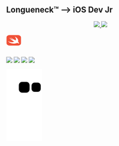 ## Longueneck™ --> iOS Dev Jr

<div align="center">
  <a href="https://github.com/longueneck">
  <img height="180em" src="https://github-readme-stats.vercel.app/api?username=longueneck&show_icons=true&theme=dark&include_all_commits=true&count_private=true"/>
  <img height="180em" src="https://github-readme-stats.vercel.app/api/top-langs/?username=longueneck&layout=compact&langs_count=7&theme=dark"/>
    </div>
  <div style="display: inline_block"><br>
  <img align="center" alt="Kevin-Sw" height="30" width="40" src="https://raw.githubusercontent.com/devicons/devicon/master/icons/swift/swift-original.svg">
  
</div>
  
  ##
 
<div> 
  
  <a href="https://instagram.com/kevinlongue" target="_blank"><img src="https://img.shields.io/badge/-Instagram-%23E4405F?style=for-the-badge&logo=instagram&logoColor=white" target="_blank"></a>
 <a href="https://discord.gg/xpXu6hz4" target="_blank"><img src="https://img.shields.io/badge/Discord-7289DA?style=for-the-badge&logo=discord&logoColor=white" target="_blank"></a> 
  <a href = "mailto:longueneck.dev@gmail.com"><img src="https://img.shields.io/badge/-Gmail-%23333?style=for-the-badge&logo=gmail&logoColor=white" target="_blank"></a>
  <a href="https://www.linkedin.com/in/kevinlongue-45875016a" target="_blank"><img src="https://img.shields.io/badge/-LinkedIn-%230077B5?style=for-the-badge&logo=linkedin&logoColor=white" target="_blank"></a> 
 
  ![Snake animation](https://github.com/rafaballerini/rafaballerini/blob/output/github-contribution-grid-snake.svg)
 
</div>
